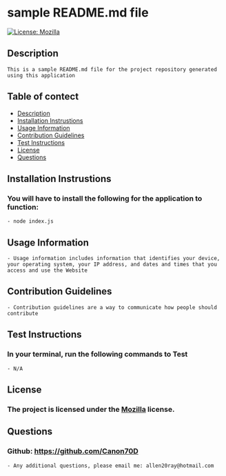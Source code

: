 # sample README.md file

  [![License: Mozilla](https://img.shields.io/badge/License-Mozilla-blue.svg)](https://choosealicense.com/licenses/mpl-2.0/)

  ## Description
    This is a sample README.md file for the project repository generated using this application

  ## Table of contect 
  - [Description](#description)
  - [Installation Instrustions](#installation-instrustions)
  - [Usage Information](#usage-information)
  - [Contribution Guidelines](#contribution-guidelines)
  - [Test Instructions](#test-instructions)
  - [License](#license)
  - [Questions](#questions)

  ## Installation Instrustions
  ### You will have to install the following for the application to function:
    - node index.js

  ## Usage Information
    - Usage information includes information that identifies your device, your operating system, your IP address, and dates and times that you access and use the Website

  ## Contribution Guidelines
    - Contribution guidelines are a way to communicate how people should contribute

  ## Test Instructions
  ### In your terminal, run the following commands to Test
    - N/A

  ## License

### The project is licensed under the [Mozilla](https://choosealicense.com/licenses/mpl-2.0/) license.

  ## Questions
  ### Github: https://github.com/Canon70D
    - Any additional questions, please email me: allen20ray@hotmail.com
  